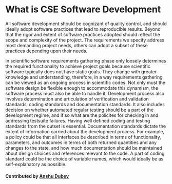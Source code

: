 # What is CSE Software Development

All software development should be cognizant of quality control, and should ideally adopt software practices that lead to reproducible results.  Beyond that the rigor and extent of software practices adopted should reflect the scope and complexity of the project. The requirements we specify address most demanding project needs, others can adopt a subset of these practices depending upon their needs.

In scientific software requirements gathering phase only loosely determines the required functionality to achieve project goals  because scientific software typically does not have static goals. They change with greater knowledge and understanding, therefore, in  a way requirements gathering can be viewed as an ongoing process in scientific codes. Not only must the software design be flexible enough to accommodate this dynamism, the software process must also be able to handle it. Development process also involves determination and articulation of verification and validation standards, coding standards and documentation standards. It also includes decision on whether automated regular testing should be a part of the development regime, and if so what are the policites for checking in and addressing testsuite failures.  Having well defined coding and testing standards from the outset is essential.  Documentation  standards dictate the extent of information carried about the development process.  For example, a policy could be that all interfaces  be  described  in  terms  of  functionality, parameters,  and outcomes  in  terms  of  both  returned  quantities  and  any  changes  to  the  state, and how much documentation should be maintained about design choices and references  relevant  to  the code.  A  part  of  coding  standard  could  be  the  choice  of  variable names,  which  would ideally  be  as  self-explanatory  as  possible.

#### Contributed by [Anshu Dubey](https://github.com/adubey64)

<!---
Publish: yes
Categories: planning
Topics: development
Tags:
Level: 0
Prerequisites: none
Aggregate: none
--->
